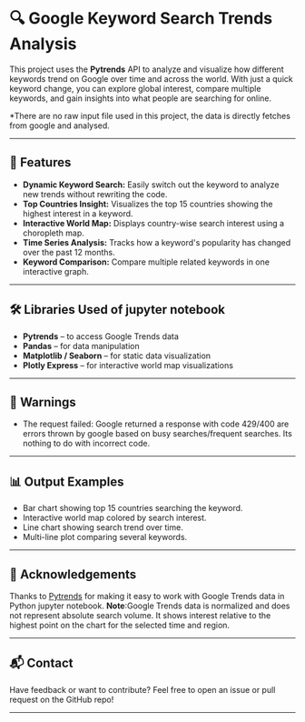 # 🔍 Google Keyword Search Trends Analysis

This project uses the **Pytrends** API to analyze and visualize how different keywords trend on Google over time and across the world. With just a quick keyword change, you can explore global interest, compare multiple keywords, and gain insights into what people are searching for online. 

*There are no raw input file used in this project, the data is directly fetches from google and analysed.

---

## 📌 Features

* **Dynamic Keyword Search:** Easily switch out the keyword to analyze new trends without rewriting the code.
* **Top Countries Insight:** Visualizes the top 15 countries showing the highest interest in a keyword.
* **Interactive World Map:** Displays country-wise search interest using a choropleth map.
* **Time Series Analysis:** Tracks how a keyword's popularity has changed over the past 12 months.
* **Keyword Comparison:** Compare multiple related keywords in one interactive graph.

---

## 🛠️ Libraries Used of jupyter notebook
* **Pytrends** – to access Google Trends data
* **Pandas** – for data manipulation
* **Matplotlib / Seaborn** – for static data visualization
* **Plotly Express** – for interactive world map visualizations

---
## 👾 Warnings

* The request failed: Google returned a response with code 429/400 are errors thrown by google based on busy searches/frequent searches. Its nothing to do with incorrect code.
---

## 📊 Output Examples

* Bar chart showing top 15 countries searching the keyword.
* Interactive world map colored by search interest.
* Line chart showing search trend over time.
* Multi-line plot comparing several keywords.

---

## 🙌 Acknowledgements

Thanks to [Pytrends](https://github.com/GeneralMills/pytrends) for making it easy to work with Google Trends data in Python jupyter notebook.
**Note**:Google Trends data is normalized and does not represent absolute search volume. It shows interest relative to the highest point on the chart for the selected time and region.

---

## 📬 Contact

Have feedback or want to contribute? Feel free to open an issue or pull request on the GitHub repo!

---
